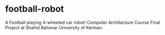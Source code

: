 # football-robot
A Football playing 4-wheeled car robot! Computer Architecture Course Final Project at Shahid Bahonar University of Kerman.
